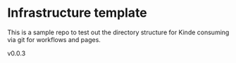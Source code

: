 # Infrastructure template

This is a sample repo to test out the directory structure for Kinde consuming via git for workflows and pages.

v0.0.3
